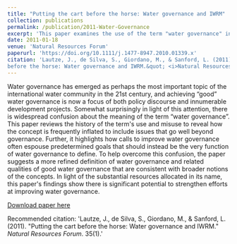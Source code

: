 ```yaml
---
title: "Putting the cart before the horse: Water governance and IWRM"
collection: publications
permalink: /publication/2011-Water-Governance
excerpt: 'This paper examines the use of the term "water governance" in recent literature and proposes a more refined definition.'
date: 2011-01-18
venue: 'Natural Resources Forum'
paperurl: 'https://doi.org/10.1111/j.1477-8947.2010.01339.x'
citation: 'Lautze, J., de Silva, S., Giordano, M., & Sanford, L. (2011). &quot;Putting the cart
before the horse: Water governance and IWRM.&quot; <i>Natural Resources Forum</i>. 35(1).'
---
```

Water governance has emerged as perhaps the most important topic of the international water community in the 21st century, and achieving “good” water governance is now a focus of both policy discourse and innumerable development projects. Somewhat surprisingly in light of this attention, there is widespread confusion about the meaning of the term “water governance”. This paper reviews the history of the term's use and misuse to reveal how the concept is frequently inflated to include issues that go well beyond governance. Further, it highlights how calls to improve water governance often espouse predetermined goals that should instead be the very function of water governance to define. To help overcome this confusion, the paper suggests a more refined definition of water governance and related qualities of good water governance that are consistent with broader notions of the concepts. In light of the substantial resources allocated in its name, this paper's findings show there is significant potential to strengthen efforts at improving water governance.

[Download paper here](https://doi.org/10.1111/j.1477-8947.2010.01339.x)

Recommended citation: 'Lautze, J., de Silva, S., Giordano, M., & Sanford, L. (2011). &quot;Putting the cart
before the horse: Water governance and IWRM.&quot; <i>Natural Resources Forum</i>. 35(1).'
